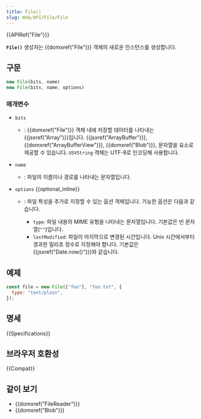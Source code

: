 ```yaml
---
title: File()
slug: Web/API/File/File
---
```

{{APIRef("File")}}

**`File()`** 생성자는 {{domxref("File")}} 객체의 새로운 인스턴스를 생성합니다.

## 구문

```js
new File(bits, name)
new File(bits, name, options)
```

### 매개변수

- `bits`
  - : {{domxref("File")}} 객체 내에 저장할 데이터를 나타내는 {{jsxref("Array")}}입니다. {{jsxref("ArrayBuffer")}}, {{domxref("ArrayBufferView")}}, {{domxref("Blob")}}, 문자열을 요소로 제공할 수 있습니다. `USVString` 객체는 UTF-8로 인코딩해 사용합니다.
- `name`
  - : 파일의 이름이나 경로를 나타내는 문자열입니다.
- `options` {{optional_inline}}

  - : 파일 특성을 추가로 지정할 수 있는 옵션 객체입니다. 가능한 옵션은 다음과 같습니다.

    - `type`: 파일 내용의 MIME 유형을 나타내는 문자열입니다. 기본값은 빈 문자열(`""`)입니다.
    - `lastModified`: 파일이 마지막으로 변경된 시간입니다. Unix 시간에서부터 경과한 밀리초 정수로 지정해야 합니다. 기본값은 {{jsxref("Date.now()")}}와 같습니다.

## 예제

```js
const file = new File(["foo"], "foo.txt", {
  type: "text/plain",
});
```

## 명세

{{Specifications}}

## 브라우저 호환성

{{Compat}}

## 같이 보기

- {{domxref("FileReader")}}
- {{domxref("Blob")}}
